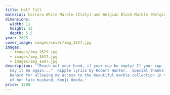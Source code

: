 ```yaml
---
title: Half Full
material: Carrara White Marble (Italy) and Belgian Black Marble (Belgium)
dimensions:
  width: 11
  height: 12
  depth: 5.5
year: 2025
cover_image: images/cover/img_1627.jpg
images:
  - images/img_1629.jpg
  - images/img_1617.jpg
  - images/img_1607.jpg
description: '"Reach out your hand, if your cup be empty/ If your cup is full,
  may it be again..."  Ripple lyrics by Robert Hunter.  Special thanks to Jackie
  Benard for allowing me access to the beautiful marble collection in the estate
  of her late husband, Kenji Umeda.'
price: 1200
---
```

